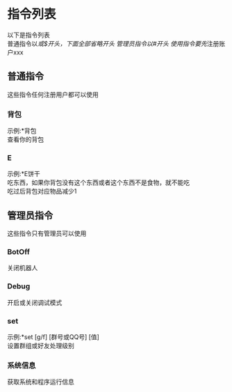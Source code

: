 # 指令列表
以下是指令列表  
普通指令以*或$开头，下面全部省略开头
管理员指令以#开头
使用指令要先*注册账户xxx
## 普通指令
这些指令任何注册用户都可以使用  
### 背包
示例:*背包  
查看你的背包  
### E
示例:*E饼干  
吃东西，如果你背包没有这个东西或者这个东西不是食物，就不能吃  
吃过后背包对应物品减少1  
## 管理员指令
这些指令只有管理员可以使用  
### BotOff
关闭机器人  
### Debug
开启或关闭调试模式
### set
示例:*set [g/f] [群号或QQ号] [值]  
设置群组或好友处理级别  
### 系统信息
获取系统和程序运行信息  
